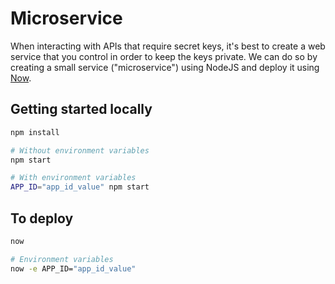 # Microservice

When interacting with APIs that require secret keys, it's best to create a web service that you control in order to keep the keys private. We can do so by creating a small service ("microservice") using NodeJS and deploy it using [Now](https://zeit.co/now).

## Getting started locally

```bash
npm install

# Without environment variables
npm start

# With environment variables
APP_ID="app_id_value" npm start
```

## To deploy

```bash
now

# Environment variables
now -e APP_ID="app_id_value"
```